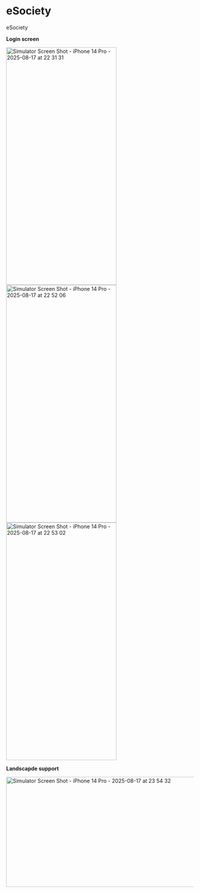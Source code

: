 # eSociety
eSociety

**Login screen**  


<img width="296" height="639" alt="Simulator Screen Shot - iPhone 14 Pro - 2025-08-17 at 22 31 31" src="https://github.com/user-attachments/assets/dc4698fb-52e1-4fe0-87b2-2fdb3a8cef00" />

<img width="296" height="639" alt="Simulator Screen Shot - iPhone 14 Pro - 2025-08-17 at 22 52 06" src="https://github.com/user-attachments/assets/7e61edac-b02c-4a87-a17d-a56dbaee37e0" />


<img width="296" height="639" alt="Simulator Screen Shot - iPhone 14 Pro - 2025-08-17 at 22 53 02" src="https://github.com/user-attachments/assets/453025ea-59c1-4407-91ca-453f69fc1fba" />  



**Landscapde support**  

<img width="639" height="296" alt="Simulator Screen Shot - iPhone 14 Pro - 2025-08-17 at 23 54 32" src="https://github.com/user-attachments/assets/8a92eea6-46f2-4a47-bdf6-10704dd58dce" />
